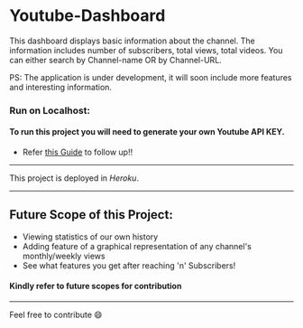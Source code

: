 # Youtube-Dashboard

This dashboard displays basic information about the channel. The information includes number of subscribers, total views, total videos. You can either search by Channel-name OR by Channel-URL.

PS: The application is under development, it will soon include more features and interesting information.

### Run on Localhost:

#### To run this project you will need to generate your own Youtube API KEY.

- Refer [this Guide](Run_Locally.md) to follow up!!

---

This project is deployed in *Heroku*.

---

## Future Scope of this Project:
* Viewing statistics of our own history
* Adding feature of a graphical representation of any channel's monthly/weekly views
* See what features you get after reaching 'n' Subscribers!


#### Kindly refer to future scopes for contribution

---

Feel free to contribute :smile:
